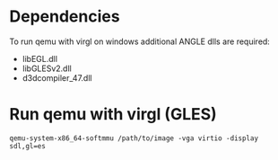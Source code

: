 # Dependencies

To run qemu with virgl on windows additional ANGLE dlls  are required:    

- libEGL.dll
- libGLESv2.dll
- d3dcompiler_47.dll

# Run qemu with virgl (GLES)

`qemu-system-x86_64-softmmu /path/to/image -vga virtio -display sdl,gl=es`